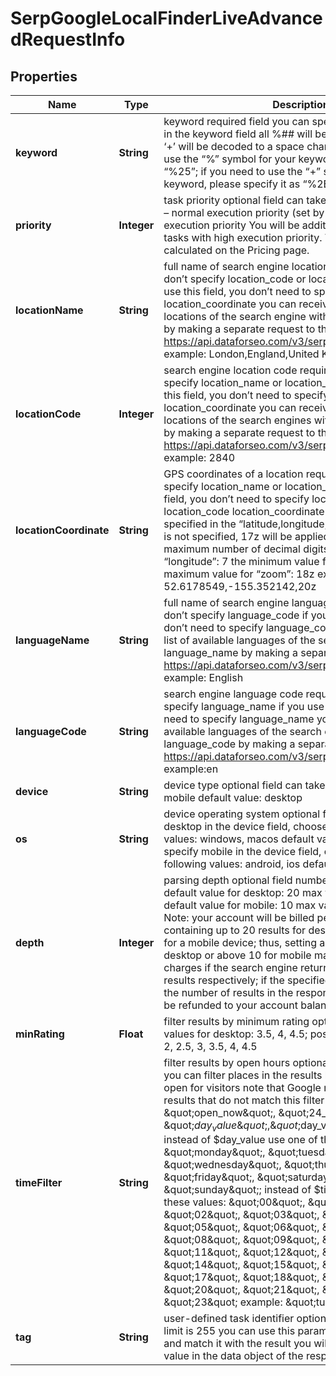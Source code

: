 

# SerpGoogleLocalFinderLiveAdvancedRequestInfo


## Properties

| Name | Type | Description | Notes |
|------------ | ------------- | ------------- | -------------|
|**keyword** | **String** | keyword required field you can specify up to 700 symbols in the keyword field all %## will be decoded (plus symbol ‘+’ will be decoded to a space character) if you need to use the “%” symbol for your keyword, please specify it as “%25”; if you need to use the “+” symbol for your keyword, please specify it as “%2B” |  [optional] |
|**priority** | **Integer** | task priority optional field can take the following values: 1 – normal execution priority (set by default) 2 – high execution priority You will be additionally charged for the tasks with high execution priority. The cost can be calculated on the Pricing page. |  [optional] |
|**locationName** | **String** | full name of search engine location required field if you don’t specify location_code or location_coordinate if you use this field, you don’t need to specify location_code or location_coordinate you can receive the list of available locations of the search engine with their location_name by making a separate request to the https://api.dataforseo.com/v3/serp/google/locations example: London,England,United Kingdom |  [optional] |
|**locationCode** | **Integer** | search engine location code required field if you don’t specify location_name or location_coordinate if you use this field, you don’t need to specify location_name or location_coordinate you can receive the list of available locations of the search engines with their location_code by making a separate request to the https://api.dataforseo.com/v3/serp/google/locations example: 2840 |  [optional] |
|**locationCoordinate** | **String** | GPS coordinates of a location required field if you don’t specify location_name or location_code if you use this field, you don’t need to specify location_name or location_code location_coordinate parameter should be specified in the “latitude,longitude,zoom” format if “zoom” is not specified, 17z will be applied as a default value the maximum number of decimal digits for “latitude” and “longitude”: 7 the minimum value for “zoom”: 4z the maximum value for “zoom”: 18z example: 52.6178549,-155.352142,20z |  [optional] |
|**languageName** | **String** | full name of search engine language required field if you don’t specify language_code if you use this field, you don’t need to specify language_code you can receive the list of available languages of the search engine with their language_name by making a separate request to the https://api.dataforseo.com/v3/serp/google/languages example: English |  [optional] |
|**languageCode** | **String** | search engine language code required field if you don’t specify language_name if you use this field, you don’t need to specify language_name you can receive the list of available languages of the search engine with their language_code by making a separate request to the https://api.dataforseo.com/v3/serp/google/languages example:en |  [optional] |
|**device** | **String** | device type optional field can take the values:desktop, mobile default value: desktop |  [optional] |
|**os** | **String** | device operating system optional field if you specify desktop in the device field, choose from the following values: windows, macos default value: windows if you specify mobile in the device field, choose from the following values: android, ios default value: android |  [optional] |
|**depth** | **Integer** | parsing depth optional field number of results in SERP default value for desktop: 20 max value for desktop: 100 default value for mobile: 10 max value for mobile: 100 Note: your account will be billed per each SERP containing up to 20 results for desktop or up to 10 results for a mobile device; thus, setting a depth above 20 for desktop or above 10 for mobile may result in additional charges if the search engine returns more than 20 or 10 results respectively; if the specified depth is higher than the number of results in the response, the difference will be refunded to your account balance automatically |  [optional] |
|**minRating** | **Float** | filter results by minimum rating optional field possible values for desktop: 3.5, 4, 4.5; possible values for mobile: 2, 2.5, 3, 3.5, 4, 4.5 |  [optional] |
|**timeFilter** | **String** | filter results by open hours optional field using this field, you can filter places in the results by the time a place is open for visitors note that Google may also provide results that do not match this filter possible values: \&quot;open_now\&quot;, \&quot;24_hours\&quot;, \&quot;$day_value\&quot;, \&quot;$day_value;$time_value\&quot;; instead of $day_value use one of these values: \&quot;monday\&quot;, \&quot;tuesday\&quot;, \&quot;wednesday\&quot;, \&quot;thursday\&quot;, \&quot;friday\&quot;, \&quot;saturday\&quot;, \&quot;sunday\&quot;; instead of $time_value use one of these values: \&quot;00\&quot;, \&quot;01\&quot;, \&quot;02\&quot;, \&quot;03\&quot;, \&quot;04\&quot;, \&quot;05\&quot;, \&quot;06\&quot;, \&quot;07\&quot;, \&quot;08\&quot;, \&quot;09\&quot;, \&quot;10\&quot;, \&quot;11\&quot;, \&quot;12\&quot;, \&quot;13\&quot;, \&quot;14\&quot;, \&quot;15\&quot;, \&quot;16\&quot;, \&quot;17\&quot;, \&quot;18\&quot;, \&quot;19\&quot;, \&quot;20\&quot;, \&quot;21\&quot;, \&quot;22\&quot;, \&quot;23\&quot; example: \&quot;tuesday;18\&quot; |  [optional] |
|**tag** | **String** | user-defined task identifier optional field the character limit is 255 you can use this parameter to identify the task and match it with the result you will find the specified tag value in the data object of the response |  [optional] |



